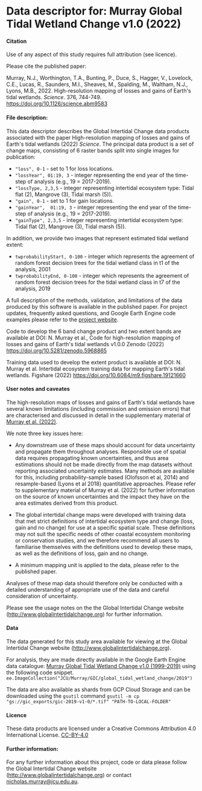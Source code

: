 # Data descriptor for: Murray Global Tidal Wetland Change v1.0 (2022)


#### Citation
Use of any aspect of this study requires full attribution (see licence). 

Please cite the published paper:

Murray, N.J., Worthington, T.A., Bunting, P., Duce, S., Hagger, V., Lovelock, C.E., Lucas, R., Saunders, M.I., Sheaves, M., Spalding, M., Waltham, N.J., Lyons, M.B., 2022. High-resolution mapping of losses and gains of Earth's tidal wetlands. *Science*. 376, 744-749. https://doi.org/10.1126/science.abm9583

#### File description:

This data descriptor describes the Global Intertidal Change data products associated with the paper High-resolution mapping of losses and gains of Earth's tidal wetlands (2022) *Science*. The principal data product is a set of change maps, consisting of 6 raster bands split into single images for publication:

* `"loss", 0-1` - set to 1 for loss locations.
* `"lossYear", 01:19, 3` - integer representing the end year of the time-step of analysis (e.g., 19 = 2017-2019).
* `"lossType, 2,3,5` - integer representing intertidal ecosystem type: Tidal flat (2), Mangrove (3), Tidal marsh (5)).
* `"gain", 0-1` - set to 1 for gain locations.
* `"gainYear",  01:19, 3`  - integer representing the end year of the time-step of analysis (e.g., 19 = 2017-2019).
* `"gainType", 2,3,5` - integer representing intertidal ecosystem type: Tidal flat (2), Mangrove (3), Tidal marsh (5)).

In addition, we provide two images that represent estimated tidal wetland extent:

* `twprobabilityStart, 0-100` - integer which represents the agreement of random forest decision trees for the tidal wetland class in t1 of the analysis, 2001 
* `twprobabilityEnd, 0-100` - integer which represents the agreement of random forest decision trees for the tidal wetland class in t7 of the analysis, 2019 

A full description of the methods, validation, and limitations of the data produced by this software is available in the published paper. For project updates,  frequently asked questions, and Google Earth Engine code examples please refer to the [project website](https://www.globalintertidalchange.org/). 

Code to develop the 6 band change product and two extent bands are available at DOI: 
N. Murray et al., Code for high-resolution mapping of losses and gains of Earth's tidal wetlands v1.0.0 Zenodo (2022) https://doi.org/10.5281/zenodo.5968865

Training data used to develop the extent product is available at DOI: 
N. Murray et al. Intertidal ecosystem training data for mapping Earth's tidal wetlands. Figshare (2022) https://doi.org/10.6084/m9.figshare.19121660

#### User notes and caveates

The high-resolution maps of losses and gains of Earth's tidal wetlands have several known limitations (including commission and omission errors) that are characterised and discussed in detail in the supplementary material of [Murray et al. (2022)](https://doi.org/10.1126/science.abm9583). 

We note three key issues here:

* Any downstream use of these maps should account for data uncertainty and propagate them throughout analyses. Responsible use of spatial data requires propagating known uncertainties, and thus area estimations should not be made directly from the map datasets without reporting associated uncertainty estimates. Many methods are available for this, including probability-sample based (Olofsson et al, 2014) and resample-based (Lyons et al 2018) quantitative approaches. Please refer to supplementary material of Murray et al. (2022) for further information on the source of known uncertainties and the impact they have on the area estimates derived from this product.

* The global intertidal change maps were developed with training data that met strict definitions of intertidal ecosystem type and change (loss, gain and no change) for use at a specific spatial scale. These definitions may not suit the specific needs of other coastal ecosystem monitoring or conservation studies, and we therefore recommend all users to familiarise themselves with the definitions used to develop these maps, as well as the definitions of loss, gain and no change. 

* A minimum mapping unit is applied to the data, please refer to the published paper.

Analyses of these map data should therefore only be conducted with a detailed understanding of appropriate use of the data and careful consideration of uncertainty.


Please see the usage notes on the the Global Intertidal Change website (http://www.globalintertidalchange.org) for further information. 

#### Data
The data generated for this study area available for viewing at the Global Intertidal Change website (http://www.globalintertidalchange.org). 

For analysis, they are made directly available in the Google Earth Engine data catalogue: [Murray Global Tidal Wetland Change v1.0 (1999-2019)](https://developers.google.com/earth-engine/datasets/catalog/JCU_Murray_GIC_global_tidal_wetland_change_2019) using the following code snippet.
`ee.ImageCollection("JCU/Murray/GIC/global_tidal_wetland_change/2019")` 

The data are also available as shards from GCP Cloud Storage and can be downloaded using the `gsutil` command  `gsutil -m cp "gs://gic_exports/gic-2019-v1-0/*.tif" "PATH-TO-LOCAL-FOLDER"`

#### Licence
These data products are licensed under a Creative Commons Attribution 4.0 International License. [CC-BY-4.0](https://creativecommons.org/licenses/by/4.0/)

#### Further information:
For any further information about this project, code or data please follow the Global Intertidal Change website (http://www.globalintertidalchange.org) or contact nicholas.murray@jcu.edu.au.
